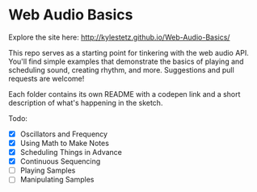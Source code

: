 # Web Audio Basics

Explore the site here:
http://kylestetz.github.io/Web-Audio-Basics/

This repo serves as a starting point for tinkering with the web audio API. You'll find simple examples that demonstrate the basics of playing and scheduling sound, creating rhythm, and more. Suggestions and pull requests are welcome!

Each folder contains its own README with a codepen link and a short description of what's happening in the sketch.

Todo:
- [x] Oscillators and Frequency
- [x] Using Math to Make Notes
- [x] Scheduling Things in Advance
- [x] Continuous Sequencing
- [ ] Playing Samples
- [ ] Manipulating Samples